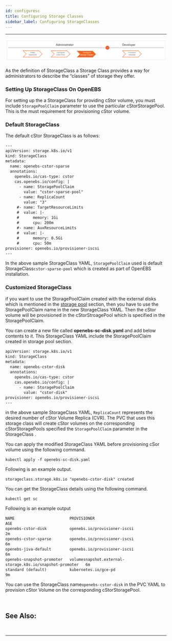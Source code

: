 ```yaml
---
id: configuresc
title: Configuring Storage Classes
sidebar_label: Configuring StorageClasses
---
```

------

<img src="/docs/assets/sm-sc.png" alt="OpenEBS configuration flow" style="width:1000px">

As the definition of StorageClass a Storage Class provides a way for administrators to describe the “classes” of storage they offer.  

### **Setting Up StorageClass On OpenEBS**

For setting up the a StorageClass for providing cStor volume, you must include `StoragePoolClaim` parameter to use the particular cStorStoragePool. This is the must requirement for provisioning cStor volume.

### Default StorageClass

The default cStor StorageClass is as follows:

```
---
apiVersion: storage.k8s.io/v1
kind: StorageClass
metadata:
  name: openebs-cstor-sparse
  annotations:
    openebs.io/cas-type: cstor
    cas.openebs.io/config: |
      - name: StoragePoolClaim
        value: "cstor-sparse-pool"
      - name: ReplicaCount
        value: "3"
     #- name: TargetResourceLimits
     #  value: |-
     #      memory: 1Gi
     #      cpu: 200m
     #- name: AuxResourceLimits
     #  value: |-
     #      memory: 0.5Gi
     #      cpu: 50m
provisioner: openebs.io/provisioner-iscsi
---
```

In the above sample StorageClass YAML, `StoragePoolClaim` used is default StorageClass`cstor-sparse-pool` which is created as part of OpenEBS installation.

### Customized StorageClass

if you want to use the StoragePoolClaim created with the external disks which is mentioned in the [storage pool](/docs/next/configurepools.html) section, then you have to use the StoragePoolClaim name in the new StorageClass YAML. Then the cStor volume will be provisioned in the cStorStroagePool which is specified in the StoragePoolClaim.

You can create a new file called  **openebs-sc-disk.yaml** and add below contents to it. This StorageClass YAML include the StoragePoolClaim created in storage pool section.

```
apiVersion: storage.k8s.io/v1
kind: StorageClass
metadata:
  name: openebs-cstor-disk
  annotations:
    openebs.io/cas-type: cstor
    cas.openebs.io/config: |
      - name: StoragePoolClaim
        value: "cstor-disk"
provisioner: openebs.io/provisioner-iscsi
---
```

in the above sample StorageClass YAML, `ReplicaCount` represents the desired number of cStor Volume Replica (CVR). The PVC that uses this storage class will create cStor volumes on the corresponding cStorStoragePools specified the `StoragePoolClaim` parameter in the StorageClass . 

You can apply the modified StorageClass YAML before provisioning cSor volume using the following command.

```
kubectl apply -f openebs-sc-disk.yaml
```

Following is an example output.

```
storageclass.storage.k8s.io "openebs-cstor-disk" created
```

You can get the StorageClass details using the following command.

```
kubectl get sc
```

Following is an example output

```
NAME                        PROVISIONER                                                AGE
openebs-cstor-disk			openebs.io/provisioner-iscsi							   2m
openebs-cstor-sparse        openebs.io/provisioner-iscsi                               6m
openebs-jiva-default        openebs.io/provisioner-iscsi                               6m
openebs-snapshot-promoter   volumesnapshot.external-storage.k8s.io/snapshot-promoter   6m
standard (default)          kubernetes.io/gce-pd                                       9m

```

You can use the StorageClass  name`openebs-cstor-disk` in the PVC YAML to provision cStor Volume on the corresponding cStorStoragePool.



<br>

## See Also:



<br>

<hr>

<br>



<!-- Hotjar Tracking Code for https://docs.openebs.io -->

<script>
   (function(h,o,t,j,a,r){
       h.hj=h.hj||function(){(h.hj.q=h.hj.q||[]).push(arguments)};
       h._hjSettings={hjid:785693,hjsv:6};
       a=o.getElementsByTagName('head')[0];
       r=o.createElement('script');r.async=1;
       r.src=t+h._hjSettings.hjid+j+h._hjSettings.hjsv;
       a.appendChild(r);
   })(window,document,'https://static.hotjar.com/c/hotjar-','.js?sv=');
</script>


<!-- Global site tag (gtag.js) - Google Analytics -->
<script async src="https://www.googletagmanager.com/gtag/js?id=UA-92076314-12"></script>
<script>
  window.dataLayer = window.dataLayer || [];
  function gtag(){dataLayer.push(arguments);}
  gtag('js', new Date());

  gtag('config', 'UA-92076314-12');
</script>
